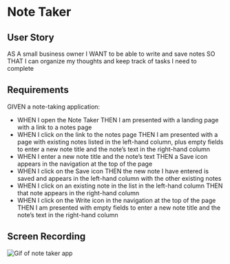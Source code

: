# Note Taker

## User Story
AS A small business owner
I WANT to be able to write and save notes
SO THAT I can organize my thoughts and keep track of tasks I need to complete

## Requirements
GIVEN a note-taking application:
- WHEN I open the Note Taker
THEN I am presented with a landing page with a link to a notes page
- WHEN I click on the link to the notes page
THEN I am presented with a page with existing notes listed in the left-hand column, plus empty fields to enter a new note title and the note’s text in the right-hand column
- WHEN I enter a new note title and the note’s text
THEN a Save icon appears in the navigation at the top of the page
- WHEN I click on the Save icon
THEN the new note I have entered is saved and appears in the left-hand column with the other existing notes
- WHEN I click on an existing note in the list in the left-hand column
THEN that note appears in the right-hand column
- WHEN I click on the Write icon in the navigation at the top of the page
THEN I am presented with empty fields to enter a new note title and the note’s text in the right-hand column

## Screen Recording
![Gif of note taker app](note-taker-demo.gif)
